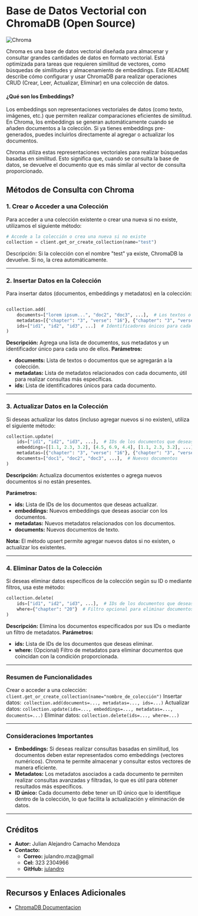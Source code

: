# Base de Datos Vectorial con ChromaDB (Open Source)

![Chroma](https://docs.trychroma.com/computer.svg)

Chroma es una base de datos vectorial diseñada para almacenar y consultar grandes cantidades de datos en formato vectorial. Está optimizada para tareas que requieren similitud de vectores, como búsquedas de similitudes y almacenamiento de embeddings. Este README describe cómo configurar y usar ChromaDB para realizar operaciones CRUD (Crear, Leer, Actualizar, Eliminar) en una colección de datos.

#### ¿Qué son los Embeddings?

Los embeddings son representaciones vectoriales de datos (como texto, imágenes, etc.) que permiten realizar comparaciones eficientes de similitud. En Chroma, los embeddings se generan automáticamente cuando se añaden documentos a la colección. Si ya tienes embeddings pre-generados, puedes incluirlos directamente al agregar o actualizar los documentos.

Chroma utiliza estas representaciones vectoriales para realizar búsquedas basadas en similitud. Esto significa que, cuando se consulta la base de datos, se devuelve el documento que es más similar al vector de consulta proporcionado.

## Métodos de Consulta con Chroma

### 1. Crear o Acceder a una Colección

Para acceder a una colección existente o crear una nueva si no existe, utilizamos el siguiente método:

```python
# Accede a la colección o crea una nueva si no existe
collection = client.get_or_create_collection(name="test")
```

Descripción: Si la colección con el nombre "test" ya existe, ChromaDB la devuelve. Si no, la crea automáticamente.

---

### 2. Insertar Datos en la Colección

Para insertar datos (documentos, embeddings y metadatos) en la colección:

```python

collection.add(
    documents=["lorem ipsum...", "doc2", "doc3", ...],  # Los textos o documentos que deseas almacenar
    metadatas=[{"chapter": "3", "verse": "16"}, {"chapter": "3", "verse": "5"}, {"chapter": "29", "verse": "11"}, ...],  # Metadatos asociados a cada documento
    ids=["id1", "id2", "id3", ...]  # Identificadores únicos para cada documento
)

```

**Descripción:** Agrega una lista de documentos, sus metadatos y un identificador único para cada uno de ellos.
**Parámetros:**

- **documents:** Lista de textos o documentos que se agregarán a la colección.
- **metadatas:** Lista de metadatos relacionados con cada documento, útil para realizar consultas más específicas.
- **ids:** Lista de identificadores únicos para cada documento.

---

### 3. Actualizar Datos en la Colección

Si deseas actualizar los datos (incluso agregar nuevos si no existen), utiliza el siguiente método:

```py
collection.update(
    ids=["id1", "id2", "id3", ...],  # IDs de los documentos que deseas actualizar
    embeddings=[[1.1, 2.3, 3.2], [4.5, 6.9, 4.4], [1.1, 2.3, 3.2], ...],  # Nuevos embeddings para los documentos
    metadatas=[{"chapter": "3", "verse": "16"}, {"chapter": "3", "verse": "5"}, {"chapter": "29", "verse": "11"}, ...],  # Nuevos metadatos
    documents=["doc1", "doc2", "doc3", ...],  # Nuevos documentos
)
```

**Descripción:** Actualiza documentos existentes o agrega nuevos documentos si no están presentes.

**Parámetros:**

- **ids:** Lista de IDs de los documentos que deseas actualizar.
- **embeddings:** Nuevos embeddings que deseas asociar con los documentos.
- **metadatas:** Nuevos metadatos relacionados con los documentos.
- **documents:** Nuevos documentos de texto.

**Nota:** El método upsert permite agregar nuevos datos si no existen, o actualizar los existentes.

---

### 4. Eliminar Datos de la Colección

Si deseas eliminar datos específicos de la colección según su ID o mediante filtros, usa este método:

```py
collection.delete(
    ids=["id1", "id2", "id3", ...],  # IDs de los documentos que deseas eliminar
    where={"chapter": "20"}  # Filtro opcional para eliminar documentos que coincidan con los metadatos
)
```

**Descripción:** Elimina los documentos especificados por sus IDs o mediante un filtro de metadatos.
**Parámetros:**

- **ids:** Lista de IDs de los documentos que deseas eliminar.
- **where:** (Opcional) Filtro de metadatos para eliminar documentos que coincidan con la condición proporcionada.

---

### Resumen de Funcionalidades

Crear o acceder a una colección: `client.get_or_create_collection(name="nombre_de_colección")`
Insertar datos:` collection.add(documents=..., metadatas=..., ids=...)`
Actualizar datos: `collection.update(ids=..., embeddings=..., metadatas=..., documents=...)`
Eliminar datos: `collection.delete(ids=..., where=...)`

---

### Consideraciones Importantes

- **Embeddings:** Si deseas realizar consultas basadas en similitud, los documentos deben estar representados como embeddings (vectores numéricos). Chroma te permite almacenar y consultar estos vectores de manera eficiente.
- **Metadatos:** Los metadatos asociados a cada documento te permiten realizar consultas avanzadas y filtradas, lo que es útil para obtener resultados más específicos.
- **ID único:** Cada documento debe tener un ID único que lo identifique dentro de la colección, lo que facilita la actualización y eliminación de datos.

---

## Créditos

- **Autor:** Julian Alejandro Camacho Mendoza
- **Contacto:**
  - **Correo:** julandro.mza@gmail
  - **Cel:** 323 2304966
  - **GitHub:** [julandro](https://github.com/julandro)

---

## Recursos y Enlaces Adicionales

- [ChromaDB Documentacion](https://docs.trychroma.com/docs/overview/introduction)
